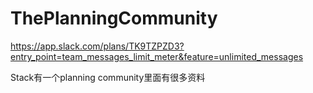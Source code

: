 

# ThePlanningCommunity

https://app.slack.com/plans/TK9TZPZD3?entry_point=team_messages_limit_meter&feature=unlimited_messages

Stack有一个planning community里面有很多资料










